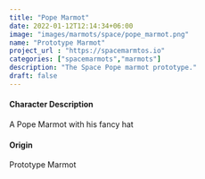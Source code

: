 ```yaml
---
title: "Pope Marmot"
date: 2022-01-12T12:14:34+06:00
image: "images/marmots/space/pope_marmot.png"
name: "Prototype Marmot"
project_url : "https://spacemarmtos.io"
categories: ["spacemarmots","marmots"]
description: "The Space Pope marmot prototype."
draft: false
---
```


#### Character Description

A Pope Marmot with his fancy hat


#### Origin

Prototype Marmot